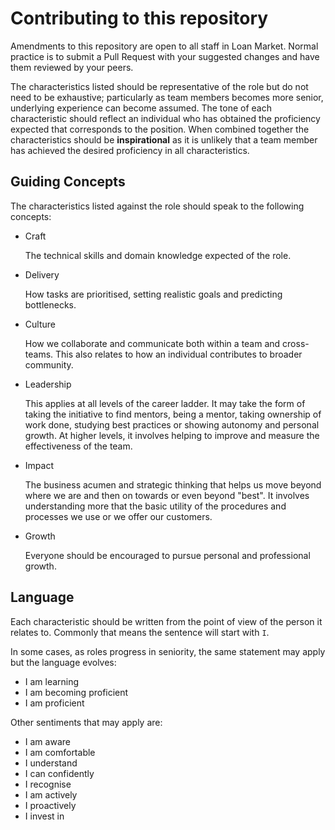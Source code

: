 # Contributing to this repository

Amendments to this repository are open to all staff in Loan Market. Normal practice is to submit a Pull Request with your suggested changes and have them reviewed by your peers.

The characteristics listed should be representative of the role but do not need to be exhaustive; particularly as team members becomes more senior, underlying experience can become assumed. The tone of each characteristic should reflect an individual who has obtained the proficiency expected that corresponds to the position. When combined together the characteristics should be **inspirational** as it is unlikely that a team member has achieved the desired proficiency in all characteristics.

## Guiding Concepts

The characteristics listed against the role should speak to the following concepts:

- Craft
  
  The technical skills and domain knowledge expected of the role.

- Delivery

  How tasks are prioritised, setting realistic goals and predicting bottlenecks.

- Culture

  How we collaborate and communicate both within a team and cross-teams. This also relates to how an individual contributes to broader community.

- Leadership

  This applies at all levels of the career ladder. It may take the form of taking the initiative to find mentors, being a mentor, taking ownership of work done, studying best practices or showing autonomy and personal growth. At higher levels, it involves helping to improve and measure the effectiveness of the team.

- Impact

  The business acumen and strategic thinking that helps us move beyond where we are and then on towards or even beyond "best". It involves understanding more that the basic utility of the procedures and processes we use or we offer our customers.

- Growth

  Everyone should be encouraged to pursue personal and professional growth.

## Language

Each characteristic should be written from the point of view of the person it relates to. Commonly that means the sentence will start with `I`.

In some cases, as roles progress in seniority, the same statement may apply but the language evolves:

- I am learning
- I am becoming proficient
- I am proficient

Other sentiments that may apply are:

- I am aware
- I am comfortable
- I understand
- I can confidently
- I recognise
- I am actively
- I proactively
- I invest in 